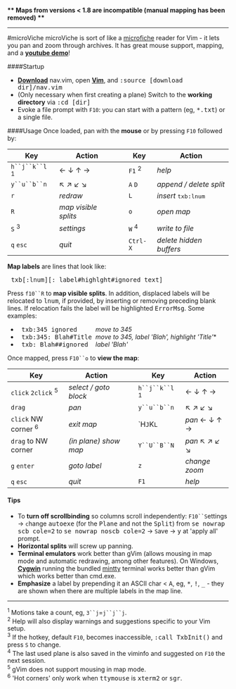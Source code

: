 **\*\* Maps from versions < 1.8 are incompatible (manual mapping has been removed) \*\***

---
#microViche
microViche is sort of like a [microfiche](http://www.wisegeek.org/what-is-microfiche.htm) reader for Vim - it lets you pan and zoom through archives. It has great mouse support, mapping, and a **[youtube demo](http://www.youtube.com/watch?v=xkED6Mv_4bc)**!

####Startup
- **[Download](https://raw.github.com/q335r49/textabyss/master/nav.vim)** nav.vim, open **[Vim](http://www.vim.org)**, and <samp>:source [download dir]/nav.vim</samp>
- (Only necessary when first creating a plane) Switch to the **working directory** via <samp>:cd [dir]</samp> 
- Evoke a file prompt with `F10`: you can start with a pattern (eg, <samp>*.txt</samp>) or a single file.

####Usage
Once loaded, pan with the **mouse** or by pressing `F10` followed by:

Key | Action | | Key | Action
----- | ----- | --- | --- | ---
`h``j``k``l` <sup>1</sup>| ← ↓ ↑ → | | `F1` <sup>2</sup> | *help*
`y``u``b``n` | ↖ ↗ ↙ ↘  ||`A` `D` |*append / delete split*
`r` | *redraw* | | `L` | *insert* <samp>txb:lnum</samp>
`R` | *map visible splits* | | `o` | *open map*
`S` <sup>3</sup> | *settings* | |`W` <sup>4</sup>| *write to file*
`q` `esc` | *quit*| | `Ctrl-X`| *delete hidden buffers*

**Map labels** are lines that look like:

<samp>&nbsp;txb[:lnum][: label#highlght#ignored text]</samp>

Press `f10``R` to **map visible splits**. In addition, displaced labels will be relocated to <samp>lnum</samp>, if provided, by inserting or removing preceding blank lines. If relocation fails the label will be highlighted <samp>ErrorMsg</samp>. Some examples:
- <samp>&nbsp;txb:345 ignored&nbsp;&nbsp;&nbsp;&nbsp;&nbsp;</samp>*move to 345*  
- <samp>&nbsp;txb:345: Blah#Title&nbsp;</samp>*move to 345, label 'Blah', highlight 'Title'**  
- <samp>&nbsp;txb: Blah##ignored&nbsp;&nbsp;</samp>*label 'Blah'*  

Once mapped, press `F10``o` to **view the map**:

Key | Action | | Key | Action
--- | --- | --- | --- | ---
`click`  `2click` <sup>5</sup>|*select / goto block*||`h``j``k``l` <sup>1</sup>|← ↓ ↑ →
`drag` | *pan* || `y``u``b``n` |↖ ↗ ↙ ↘
`click` NW corner <sup>6</sup>|*exit map*||`H``J``K``L`` |*pan* ← ↓ ↑ →
`drag` to NW corner | *(in plane) show map* ||`Y``U``B``N` |*pan* ↖ ↗ ↙ ↘
`g` `enter`| *goto label*|| `z` |*change zoom*
`q` `esc`|*quit* || `F1` |*help*

#### Tips
- To **turn off scrollbinding** so columns scroll independently: `F10``S`ettings → `c`hange <samp>autoexe</samp> (for the <samp>Plane</samp> and not the <samp>Split</samp>) from <samp>se nowrap scb cole=2</samp> to <samp>se nowrap noscb cole=2</samp> → `S`ave → <samp>y</samp> at 'apply all' prompt.  
- **Horizontal splits** will screw up panning.  
- **Terminal emulators** work better than gVim (allows mousing in map mode and automatic redrawing, among other features). On Windows, **[Cygwin](http://www.cygwin.com/)** running the bundled [mintty](https://code.google.com/p/mintty/) terminal works better than gVim which works better than cmd.exe.
- **Emphasize** a label by prepending it an ASCII char < <samp>A</samp>, eg, <samp>*</samp>, <samp>!</samp>, <samp>_</samp> - they are shown when there are multiple labels in the map line.

----
<sup>1</sup> Motions take a count, eg, `3``j`=`j``j``j`.  
<sup>2</sup> Help will also display warnings and suggestions specific to your Vim setup.  
<sup>3</sup> If the hotkey, default `F10`, becomes inaccessible, <samp>:call TxbInit()</samp> and press `S` to change.  
<sup>4</sup> The last used plane is also saved in the viminfo and suggested on `F10` the next session.  
<sup>5</sup> gVim does not support mousing in map mode.  
<sup>6</sup> 'Hot corners' only work when <samp>ttymouse</samp> is <samp>xterm2</samp> or <samp>sgr</samp>.
